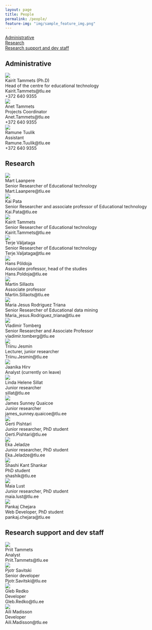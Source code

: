 ```yaml
---
layout: page
title: People
permalink: /people/
feature-img: "img/sample_feature_img.png"
---
```

<div class="people_nav">
    <div><a href="#admin">Administrative</a></div>
    <div><a href="#research">Research</a></div>
    <div><a href="#support">Research support and dev staff</a></div>
</div>

<h2 id="admin" >Administrative</h2>
<div class="people_list">
    <div class="people_item">
        <a href="https://www.etis.ee/CV/Kairit_Tammets/est" target="_blank"><img src="https://secondchancetinyhomes.org/wp-content/uploads/2016/09/empty-profile.png"></a>
        <div class="people_name">Kairit Tammets (Ph.D)</div>
        <div>Head of the centre for educational technology</div>
        <div>Kairit.Tammets@tlu.ee</div>
        <div class="people_title">+372 640 9355</div>
    </div>
    <div class="people_item">
        <a><img src="https://secondchancetinyhomes.org/wp-content/uploads/2016/09/empty-profile.png"></a>
        <div class="people_name">Anet Tammets</div>
        <div>Projects Coordinator</div>
        <div>Anet.Tammets@tlu.ee</div>
        <div class="people_title">+372 640 9355</div>
    </div>
    <div class="people_item">
        <a><img src="https://secondchancetinyhomes.org/wp-content/uploads/2016/09/empty-profile.png"></a>
        <div class="people_name">Ramune Tuulik</div>
        <div>Assistant</div>
        <div>Ramune.Tuulik@tlu.ee</div>
        <div class="people_title">+372 640 9355</div>
    </div>
    <div class="clear"></div>
</div>

<h2 id="research">Research</h2>
<div class="people_list">
    <div class="people_item">
        <a href="https://www.etis.ee/CV/Mart_Laanpere/est" target="_blank"><img src="https://secondchancetinyhomes.org/wp-content/uploads/2016/09/empty-profile.png"></a>
        <div class="people_name">Mart Laanpere</div>
        <div>Senior Researcher of Educational technology</div>
        <div class="people_title">Mart.Laanpere@tlu.ee</div>
    </div>
    <div class="people_item">
        <a href="https://www.etis.ee/CV/Kai_Pata/est" target="_blank"><img src="https://secondchancetinyhomes.org/wp-content/uploads/2016/09/empty-profile.png"></a>
        <div class="people_name">Kai Pata</div>
        <div>Senior Researcher and associate professor of Educational technology</div>
        <div class="people_title">Kai.Pata@tlu.ee</div>
    </div>
    <div class="people_item">
        <a href="https://www.etis.ee/CV/Kairit_Tammets/est" target="_blank"><img src="https://secondchancetinyhomes.org/wp-content/uploads/2016/09/empty-profile.png"></a>
        <div class="people_name">Kairit Tammets</div>
        <div>Senior Researcher of Educational technology</div>
        <div class="people_title">Kairit.Tammets@tlu.ee</div>
    </div>
    <div class="people_item">
        <a href="https://www.etis.ee/CV/Terje_V%C3%A4ljataga/est" target="_blank"><img src="https://secondchancetinyhomes.org/wp-content/uploads/2016/09/empty-profile.png"></a>
        <div class="people_name">Terje Väljataga</div>
        <div>Senior Researcher of Educational technology</div>
        <div class="people_title">Terje.Valjataga@tlu.ee</div>
    </div>
    <div class="people_item">
        <a href="https://www.etis.ee/CV/hanspoldoja/est" target="_blank"><img src="https://secondchancetinyhomes.org/wp-content/uploads/2016/09/empty-profile.png"></a>
        <div class="people_name">Hans Põldoja</div>
        <div>Associate professor, head of the studies</div>
        <div class="people_title">Hans.Poldoja@tlu.ee</div>
    </div>
    <div class="people_item">
        <a href="https://www.etis.ee/CV/Martin_Sillaots/est" target="_blank"><img src="https://secondchancetinyhomes.org/wp-content/uploads/2016/09/empty-profile.png"></a>
        <div class="people_name">Martin Sillaots</div>
        <div>Associate professor</div>
        <div class="people_title">Martin.Sillaots@tlu.ee</div>
    </div>
    <div class="people_item">
        <a href="https://www.etis.ee/CV/Maria%20jesus_Rodriguez%20triana/est" target="_blank"><img src="https://secondchancetinyhomes.org/wp-content/uploads/2016/09/empty-profile.png"></a>
        <div class="people_name">Maria Jesus Rodriguez Triana</div>
        <div>Senior Researcher of Educational data mining</div>
        <div class="people_title">Maria_jesus.Rodriguez_triana@tlu.ee</div>
    </div>
    <div class="people_item">
        <a href="https://www.etis.ee/CV/Vladimir_Tomberg/est" target="_blank"><img src="https://secondchancetinyhomes.org/wp-content/uploads/2016/09/empty-profile.png"></a>
        <div class="people_name">Vladimir Tomberg</div>
        <div>Senior Researcher and Associate Professor</div>
        <div class="people_title">vladimir.tomberg@tlu.ee</div>
    </div>
    <div class="people_item">
        <a href="https://www.etis.ee/CV/Triinu_Jesmin/est" target="_blank"><img src="https://secondchancetinyhomes.org/wp-content/uploads/2016/09/empty-profile.png"></a>
        <div class="people_name">Triinu Jesmin</div>
        <div>Lecturer, junior researcher</div>
        <div class="people_title">Triinu.Jesmin@tlu.ee</div>
    </div>
    <div class="people_item">
        <a href="https://www.etis.ee/CV/Jaanika_Hirv-Biene/est" target="_blank"><img src="https://secondchancetinyhomes.org/wp-content/uploads/2016/09/empty-profile.png"></a>
        <div class="people_name">Jaanika Hirv</div>
        <div>Analyst (currently on leave)</div>
        <div class="people_title"></div>
    </div>
    <div class="people_item">
        <a href="https://www.etis.ee/CV/Linda%20Helene_Sillat/est" target="_blank"><img src="https://secondchancetinyhomes.org/wp-content/uploads/2016/09/empty-profile.png"></a>
        <div class="people_name">Linda Helene Sillat</div>
        <div>Junior researcher</div>
        <div class="people_title">sillat@tlu.ee</div>
    </div>
    <div class="people_item">
        <a href="https://www.etis.ee/CV/James%20Sunney_Quaicoe/est" target="_blank"><img src="https://secondchancetinyhomes.org/wp-content/uploads/2016/09/empty-profile.png"></a>
        <div class="people_name">James Sunney Quaicoe</div>
        <div>Junior researcher</div>
        <div class="people_title">james_sunney.quaicoe@tlu.ee</div>
    </div>
    <div class="people_item">
        <a href="https://www.etis.ee/CV/Gerti_Pishtari/est" target="_blank"><img src="https://secondchancetinyhomes.org/wp-content/uploads/2016/09/empty-profile.png"></a>
        <div class="people_name">Gerti Pishtari</div>
        <div>Junior researcher, PhD student</div>
        <div class="people_title">Gerti.Pishtari@tlu.ee</div>
    </div>
    <div class="people_item">
        <a href="https://www.etis.ee/CV/Eka_Jeladze/est" target="_blank"><img src="https://secondchancetinyhomes.org/wp-content/uploads/2016/09/empty-profile.png"></a>
        <div class="people_name">Eka Jeladze</div>
        <div>Junior researcher, PhD student</div>
        <div class="people_title">Eka.Jeladze@tlu.ee</div>
    </div>
     <div class="people_item">
        <a href="https://www.etis.ee/CV/Shashi%20Kant_Shankar/est" target="_blank"><img src="https://secondchancetinyhomes.org/wp-content/uploads/2016/09/empty-profile.png"></a>
        <div class="people_name">Shashi Kant Shankar</div>
        <div>PhD student</div>
        <div class="people_title">shashik@tlu.ee</div>
    </div>
    <div class="people_item">
        <a href="https://www.etis.ee/CV/Maia_Lust/est" target="_blank"><img src="https://secondchancetinyhomes.org/wp-content/uploads/2016/09/empty-profile.png"></a>
        <div class="people_name">Maia Lust</div>
        <div>Junior researcher, PhD student</div>
        <div class="people_title">maia.lust@tlu.ee</div>
    </div>
    <div class="people_item">
        <a href="https://www.etis.ee/CV/Pankaj_Chejara/est" target="_blank"><img src="https://secondchancetinyhomes.org/wp-content/uploads/2016/09/empty-profile.png"></a>
        <div class="people_name">Pankaj Chejara</div>
        <div>Web Developer, PhD student</div>
        <div class="people_title">pankaj.chejara@tlu.ee</div>
    </div>
    <div class="clear"></div>
</div>

<h2 id="support">Research support and dev staff</h2>
<div class="people_list">
    <div class="people_item">
        <a href="https://www.etis.ee/CV/Priit_Tammets/est" target="_blank"><img src="https://secondchancetinyhomes.org/wp-content/uploads/2016/09/empty-profile.png"></a>
        <div class="people_name">Priit Tammets</div>
        <div>Analyst</div>
        <div class="people_title">Priit.Tammets@tlu.ee</div>
    </div>
    <div class="people_item">
        <a><img src="https://secondchancetinyhomes.org/wp-content/uploads/2016/09/empty-profile.png"></a>
        <div class="people_name">Pjotr Savitski</div>
        <div>Senior developer</div>
        <div class="people_title">Pjotr.Savitski@tlu.ee</div>
    </div>
    <div class="people_item">
        <a><img src="https://secondchancetinyhomes.org/wp-content/uploads/2016/09/empty-profile.png"></a>
        <div class="people_name">Gleb Redko</div>
        <div>Developer</div>
        <div class="people_title">Gleb.Redko@tlu.ee</div>
    </div>
    <div class="people_item">
        <a><img src="https://secondchancetinyhomes.org/wp-content/uploads/2016/09/empty-profile.png"></a>
        <div class="people_name">Aili Madisson</div>
        <div>Developer</div>
        <div class="people_title">Aili.Madisson@tlu.ee</div>
    </div>
    <div class="clear"></div>
</div>

